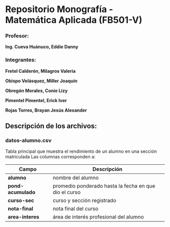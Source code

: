 # Repositorio Monografía - Matemática Aplicada (FB501-V)

### Profesor:

**Ing. Cueva Huánuco, Eddie Danny**

### Integrantes:

**Fretel Calderón, Milagros Valeria**

**Obispo Velásquez, Miller Joaquín**

**Obregón Morales, Conie Lizy**

**Pimentel Pimentel, Erick Iver**

**Rojas Torres, Brayan Jesús Alexander**


## Descripción de los archivos:
### **datos-alumno.csv**

Tabla principal que muestra el rendimiento de un alumno en una sección matriculada
Las columnas corresponden a:

| **Campo**          | **Descripción**                                                   |
|--------------------|-------------------------------------------------------------------|
| **alumno**         | nombre del alumno                                                 |
| **pond-acumulado** | promedio ponderado hasta la fecha en que dio el curso             |
| **curso-sec**      | curso y sección registrado                                        |
| **nota-final**     | nota final del curso                                              |
| **area-interes**   | área de interés profesional del alumno                            |

<!-- ### **cursos-prom-car.csv** -->
